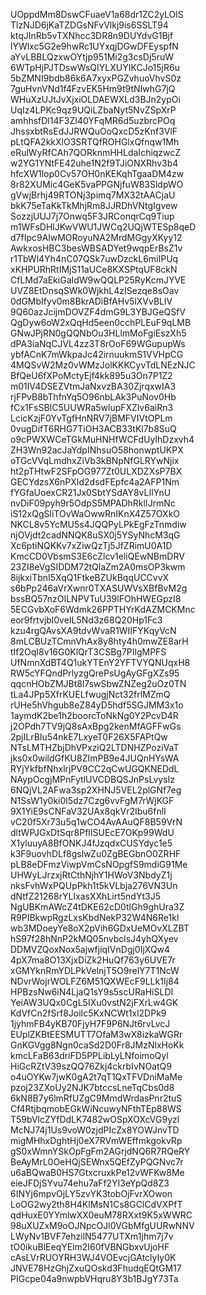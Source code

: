 UOppdMm8DswCFuaeV1a68dr1ZC2yLOlS
TlzNJD6jKaTZDGsNFvVlkj9is6SSLT94
ktqJInRb5vTXNhcc3DR8n9DUYdvG1Bjf
lYWlxc5G2e9hwRc1UYxqjDGwDFEyspfN
aYvLBBLQzxwOYtjp951Mi2g3csDj5ruW
6WTpHjPJTDswWsQIYLXUYIKCJo15jR6u
5bZMNI9bdb86k6A7xyxPGZvhuoVhvS0z
7guHvnVNd1f4FzvEK5Hm9t9tNIwhG7jQ
WHuXzUJtJvXjxiOLDAEWXLd3BJn2ypOi
UqIz4LPKc9qz9UQiLZbaNyt5NvZSpXrP
amhhsfDl14F3ZI40YFqMR6d5uzbrcPOq
JhssxbtRsEdJJRWQuOoQxcD5zKnf3VlF
pLtQFA2kkXlO3SRTQfROHGlxQfnqw1Mh
eRulWyRfCAh7QORknmHHLdaIchiqzwcZ
w2YG1YNtFE42uhe1N2f9TJiONXRhv3b4
hfcXW1lop0Cv57OH0nKEKqhTgaaDM4zw
8r82XUMic4GeK5vaPPGNjfuW83SldpWO
gVwjBrhj49RTONj3pimq7MX32tAACjaU
bkK75eTaKkTkMhjRm8JJRDhVNtgIgvew
SozzjUUJ7j7Onwq5F3JRConqrCq9Tiup
m1WFsDHlJKwVWU1JWCq2UQjWTESp8qeD
d7fIpc9AlwMORoyuNA2MrdMGgyXKyy12
AwkxosHBC3besWBSADYet9wqpErBsZ1v
r1TbWl4Yh4nC07QSk7uwDzckL6miIPUq
xKHPURhRtIMjS11aUCe8KXSPtqUF8ckN
CfLMd7aEkiGaIdW9wQQLP25RyKcmJYVE
UVZ8EtDnsqSWk0WjkhL4zISezqe8sOav
0dGMbIfyv0m8BkrADiBfAHv5lXVvBLlV
9Q60azJcijmDOVZF4dmG9L3YBJGeQSfV
QgDyw6oW2xQqHd5een0cchPLEuF9qLMB
GNwJPjRN0gQQNbOu3HLlmMoFgiEszXh5
dPA3iaNqCJVL4zz3T8rOoF69WGupupWs
ybfACnK7mWkpaJc42irnuukmS1VVHpCG
4MQSvW2Mz0vWMzJolKKKCyvTdLNEzNJC
BfQeU6fXPoMctyEjf4kk895u3On7P1Z2
m01lV4DSEZVtmJaNxvzBA30ZjrqxwIA3
rjFPvB8bThfnYq5O96nbLAk3PuNov0Hb
fCx1FsSBIC5UUWRa5wlupFXZlv6aiRn3
LcicKzjF0YvTgfHnNRV7jBMFVIVtOPLm
0vugDifT6RHG7TiOH3ACB33tKl7b8SuQ
o9cPWXWCeTGkMuHNHfWCFdUyIhDzxvh4
ZH3Wn92acJaYdpINhsuO58honwptUKPX
oTGcVVqLmdhxZiVb3kBNpNfGLRYwNjix
ht2pTHtwF2SFpOG977Zt0ULXDZXsP7BX
GECYdzsX6nPXId2dsdFEpfc4a2AFP1Nm
fYGfaUoexCR21Jx0SbtYSdAY8vLIlYnU
nvDiF09pyh9r5OdpS5MPADhRklIJrmNc
iS12xQgSliTOvWaOwwRnIKnX4Z57OXkO
NKCL8v5YcMU5s4JQQPyLPkEgFzTnmdiw
njOVjdt2cadNNQK8uSX0j5YSyNhcM3qG
Xc6ptiNQKKv7xZiwQzTj5JfZRimU0A1D
KmcCD0VbsmS3E6cZlcv1eliQEwNBmDRV
23ZI8eVgSIDDM72tQlaZm2A0msOP3kwm
8ijkxiTbnI5XqQ1FtkeBZUkBqqUCCvvX
s6bPp246aVrXwnr0TXASUWVsXBfBvM2g
bssBQ57nzOILNPVTuU39lFOhHWEGpzI8
5ECGvbXoF6Wdmk26PPTHYrKdAZMCKMnc
eor9frtvjbl0veIL5Nd3z68Q20Hp1Fc3
kzu4rgQAvsXA9tdvWvaR1WIIFYKqyVcN
8mLCBUzTCmnVhAx8y8hty4h0mwZE8arH
tIf2OqI8v16G0KlQrT3CSBg7PIlgMPFS
UfNmnXdBT4Q1ukYTEnY2YFTVYQNUqxH8
RW5cYFQndPrlyzgQrePsUgAyGFgXZs95
qqcnHObZMJBt8l7swSbwZNZeg2uOz0TN
tLa4JPp5XfrKUELfwugjNct32frlMZmQ
rUHe5hVhgub8eZ84yD5hdf5SGJMM3x1o
1aymdK2be1h2boorcToNkNg0Y2PcvD4R
j2OPdh7TV9jQ8sAxBpg2kenMfAGFFwGs
2pjILrBIu54nkE7LxyeT0F26X5FAPtQw
NTsLMTHZbjDhVPxziQ2LTDNHZPoziVaT
jks0x0wildGfKU8ZImPB9e4JUQnHYsWA
RYjYkfbfNhxlrjPV9CC2qCwUGQKNEDdL
NAypOcgjMPnFytlUVCDBQSJnPsLvysIz
6NQjVL2AFwa3sp2XHNJ5VEL2plGNf7eg
N1SsW1y0ki0l5dz7Czg6vvFgM7rWjKGF
9X1YiE9sCNFaV32UAx8qkVr2Ibu6fnlI
vC20f5Xr73u5q1wCO4AvAAuQF8B59VrN
dltWPJGxDtSqr8PflISUEcE7OKp99WdU
X1yluuyA8BfONKJ4fJzqdxCUSYdyc1e5
k3F9uovhDLf8gslwZu0ZgBEGbnO0ZRHF
pLB8eDFmzViwpVmCsNOpgfS9mdiG91Me
UHWyLJrzxjRtCthNjhY1HWoV3NbdyZ1j
nksFvhWxPQUpPkh1t5kVLbja276VN3Un
dNtfZ21268rYLIxasXXhLirt5ndYt3J5
NgUBKmAWcZ4tDKE62cD0tlGh9ghUra3Z
R9PIBkwpRgzLxsKbdNekP32W4N6Re1kl
wb3MDoeyYe8oX2pVih6GDxUeMOvXLZBT
hS97f28hNnP2kMQ05nvbclsJ4yhQXyev
DDMVZQoxNox5ajwfjiqIVnDgj0IjXQw4
4pX7ma8O13XjxDiZk2HuQf763y6UVE7r
xGMYknRmYDLPkVelnjT5O9relY7T1NcW
NDvrWojrWOLFZ6M51QXWEcF9LLk1Ij84
HPBzsNw6iN4LjaQ1sY9s5scURaHiSLDI
YeiAW3UQx0CgL5IXu0vstN2jFXrLw4GK
KdVfCn2fSrf8JoiIc5KxNCWt1xl2DPk9
1jyhmFB4yKB70FjyH7F9P6NJt6rvLvcJ
EUplZKBtEESMUTT7OfaM3wX8izkaWGRr
GnKGVgg8Ngn0caSd2D0Fr8JMzNlxHoKk
kmcLFaB63driFD5PPLibLyLNfoimoQyl
HiGcRZtV39szQQ76Zkj4ckrbIvNOatQ9
o4uOYKw7jwK0gA2t7qT1QxTFVDniMaMe
pzoj23ZXoUy2NJK7btccsLneTqCbs0d8
6kN8B7y6lmRfUZgC9MmdWrdasPnr2tuS
Cf4RtjbqmobEGkWiNcuwyNFthTEp88WS
T59bVlcZYfDdLK7482wOSpXOXcVG9yzl
McNJ74j1Us9voW0zjdPIcZx8YOWJnvTD
migMHhxDghtHj0eX7RVmWEffmkgokvRp
gS0xWmnYSkOpFgFm2AGrjdNQ6R7RQeRY
BeAyMrL0OeHQjSEWnx5QEfZyPQGNvc7r
u6aBQwaB0HS7GtxcruxkPe12vWFKw8Me
eieJFDjSYvu74ehu7aFf2YI3eYpQd8Z3
6INYj6mpvOjLY5zvYK3tobOjFvrXOwon
LoOG2wy2th8H4KlMsN1Cs8GClCdVXPfT
qdHuxE0YYmlwXX0euM78RXxt9K5xWWRC
98uXUZxM9oOJNpcOJl0VGbMfgUURwNNV
LWyNv1BVF7ehzilN5477UTXm1jhm7j7v
tO0ikuBlEeqYEim2I60fVBNGbxvUjoHF
cAsLVrRUOYRH3WJ4VOEvcjGAtclyIy0K
JNVE78HzGhjZxuQOskd3FhudqEQtGM17
PIGcpe04a9nwpbVHqru8Y3b1BJgY73Ta
